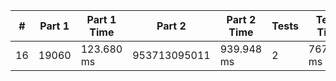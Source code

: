 <table>
<thead>
<tr><th>#  </th><th>Part 1  </th><th>Part 1 Time  </th><th>Part 2      </th><th>Part 2 Time  </th><th>Tests   </th><th>Tests Time  </th></tr>
</thead>
<tbody>
<tr><td>16        </td><td>19060   </td><td>123.680 ms   </td><td>953713095011</td><td>939.948 ms   </td><td>2        </td><td>767.527 ms  </td></tr>
</tbody>
</table>
